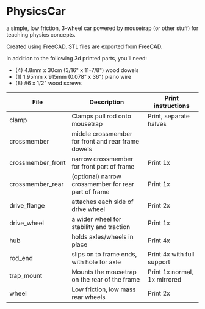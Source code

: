 # PhysicsCar
a simple, low friction, 3-wheel car powered by mousetrap (or other stuff) for teaching physics concepts.

Created using FreeCAD. STL files are exported from FreeCAD.

In addition to the following 3d printed parts, you'll need:

 * (4) 4.8mm x 30cm (3/16" x 11-7/8") wood dowels
 * (1) 1.95mm x 915mm (0.078" x 36") piano wire
 * (8) #6 x 1/2" wood screws

| File | Description | Print instructions |
| --- | --- | --- |
| clamp | Clamps pull rod onto mousetrap | Print, separate halves |
| crossmember | middle crossmember for front and rear frame dowels |
| crossmember_front | narrow crossmember for front part of frame | Print 1x |
| crossmember_rear | (optional) narrow crossmember for rear part of frame | Print 1x |
| drive_flange | attaches each side of drive wheel | Print 2x |
| drive_wheel | a wider wheel for stability and traction | Print 1x |
| hub | holds axles/wheels in place | Print 4x |
| rod_end | slips on to frame ends, with hole for axle | Print 4x with full support |
| trap_mount | Mounts the mousetrap on the rear of the frame | Print 1x normal, 1x mirrored |
| wheel | Low friction, low mass rear wheels | Print 2x |
